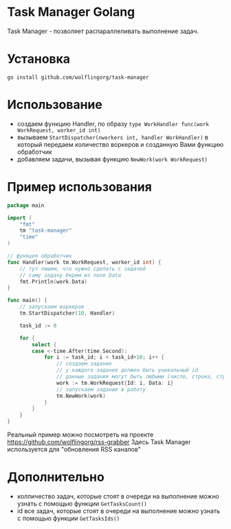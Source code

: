 # Task Manager Golang
Task Manager - позволяет распараллеливать выполнение задач.

# Установка
`go install github.com/wolflingorg/task-manager`

# Использование
- создаем функцию Handler, по образу `type WorkHandler func(work WorkRequest, worker_id int)`
- вызываем `StartDispatcher(nworkers int, handler WorkHandler)` в который передаем количество воркеров и созданную Вами функцию обработчик
- добавляем задачи, вызывая функцию `NewWork(work WorkRequest)`

# Пример использования
```go
package main

import (
	"fmt"
	tm "task-manager"
	"time"
)

// функция обработчик
func Handler(work tm.WorkRequest, worker_id int) {
	// тут пишем, что нужно сделать с задачей
	// саму задачу берем из поле Data
	fmt.Println(work.Data)
}

func main() {
	// запускаем воркеров
	tm.StartDispatcher(10, Handler)

	task_id := 0

	for {
		select {
		case <-time.After(time.Second):
			for i := task_id; i < task_id+10; i++ {
				// создаем задание
				// у каждого задания должен быть уникальный id
				// данные задания могут быть любыми (число, строка, структура)
				work := tm.WorkRequest{Id: i, Data: i}
				// запускаем задание в работу
				tm.NewWork(work)
			}
		}
	}
}
```

Реальный пример можно посмотреть на проекте https://github.com/wolflingorg/rss-grabber
Здесь Task Manager используется для "обновления RSS каналов"

# Дополнительно
- колличество задач, которые стоят в очереди на выполнение можно узнать с помощью функции `GetTasksCount()`
- id все задач, которые стоят в очереди на выполнение можно узнать с помощью функции `GetTasksIds()`
